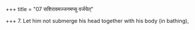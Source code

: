 +++
title = "07 सशिरावमज्जनमप्सु वर्जयेत्"

+++
7. Let him not submerge his head together with his body (in bathing),
